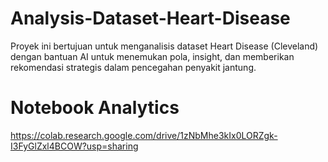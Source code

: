 # Analysis-Dataset-Heart-Disease
Proyek ini bertujuan untuk menganalisis dataset Heart Disease (Cleveland) dengan bantuan AI untuk menemukan pola, insight, dan memberikan rekomendasi strategis dalam pencegahan penyakit jantung.
# Notebook Analytics
https://colab.research.google.com/drive/1zNbMhe3kIx0LORZgk-I3FyGlZxl4BCOW?usp=sharing
